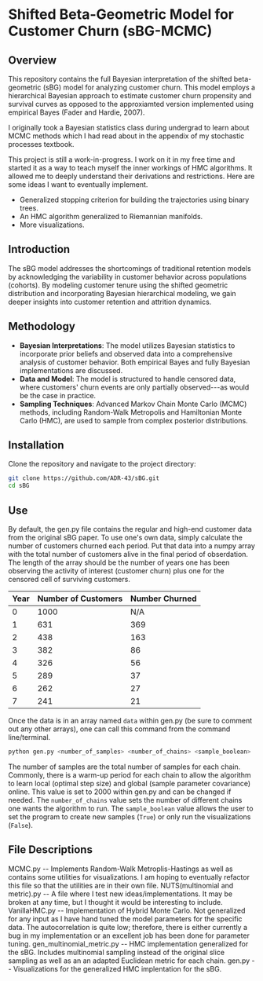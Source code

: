 
# Shifted Beta-Geometric Model for Customer Churn (sBG-MCMC)

## Overview
This repository contains the full Bayesian interpretation of the shifted beta-geometric (sBG) model for analyzing customer churn. This model employs a hierarchical Bayesian approach to estimate customer churn propensity and survival curves as opposed to the approxiamted version implemented using empirical Bayes (Fader and Hardie, 2007).

I originally took a Bayesian statistics class during undergrad to learn about MCMC methods which I had read about in the appendix of my stochastic processes textbook.

This project is still a work-in-progress. I work on it in my free time and started it as a way to teach myself the inner workings of HMC algorithms. It allowed me to deeply understand their derivations and restrictions. Here are some ideas I want to eventually implement.

- Generalized stopping criterion for building the trajectories using binary trees.
- An HMC algorithm generalized to Riemannian manifolds.
- More visualizations.


## Introduction
The sBG model addresses the shortcomings of traditional retention models by acknowledging the variability in customer behavior across populations (cohorts). By modeling customer tenure using the shifted geometric distribution and incorporating Bayesian hierarchical modeling, we gain deeper insights into customer retention and attrition dynamics.

## Methodology
- **Bayesian Interpretations**: The model utilizes Bayesian statistics to incorporate prior beliefs and observed data into a comprehensive analysis of customer behavior. Both empirical Bayes and fully Bayesian implementations are discussed.
- **Data and Model**: The model is structured to handle censored data, where customers' churn events are only partially observed---as would be the case in practice.
- **Sampling Techniques**: Advanced Markov Chain Monte Carlo (MCMC) methods, including Random-Walk Metropolis and Hamiltonian Monte Carlo (HMC), are used to sample from complex posterior distributions.

## Installation
Clone the repository and navigate to the project directory:
```bash
git clone https://github.com/ADR-43/sBG.git
cd sBG
```

## Use
By default, the gen.py file contains the regular and high-end customer data from the original sBG paper. To use one's own data, simply calculate the number of customers churned each period. Put that data into a numpy array with the total number of customers alive in the final period of obserdation. The length of the array should be the number of years one has been observing the activity of interest (customer churn) plus one for the censored cell of surviving customers.

| Year | Number of Customers | Number Churned |
|------|---------------------|----------------|
| 0    | 1000                | N/A            |
| 1    | 631                 | 369            |
| 2    | 438                 | 163            |
| 3    | 382                 | 86             |
| 4    | 326                 | 56             |
| 5    | 289                 | 37             |
| 6    | 262                 | 27             |
| 7    | 241                 | 21             |

Once the data is in an array named `data` within gen.py (be sure to comment out any other arrays), one can call this command from the command line/terminal.
```bash
python gen.py <number_of_samples> <number_of_chains> <sample_boolean>
```
The number of samples are the total number of samples for each chain. Commonly, there is a warm-up period for each chain to allow the algorithm to learn local (optimal step size) and global (sample parameter covariance) online. This value is set to 2000 within gen.py and can be changed if needed. The `number_of_chains` value sets the number of different chains one wants the algorithm to run. The `sample_boolean` value allows the user to set the program to create new samples (`True`) or only run the visualizations (`False`).

## File Descriptions

MCMC.py -- Implements Random-Walk Metroplis-Hastings as well as contains some utilities for visualizations. I am hoping to eventually refactor this file so that the utilities are in their own file.
NUTS(multinomial and metric).py -- A file where I test new ideas/implementations. It may be broken at any time, but I thought it would be interesting to include.
VanillaHMC.py -- Implementation of Hybrid Monte Carlo. Not generalized for any input as I have hand tuned the model parameters for the specific data. The autocorrelation is quite low; therefore, there is either currently a bug in my implementation or an excellent job has been done for parameter tuning.
gen_multinomial_metric.py -- HMC implementation generalized for the sBG. Includes multinomial sampling instead of the original slice sampling as well as an an adapted Euclidean metric for each chain.
gen.py -- Visualizations for the generalized HMC implentation for the sBG.







